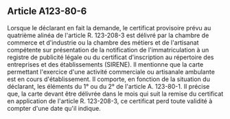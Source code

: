 Article A123-80-6
----
Lorsque le déclarant en fait la demande, le certificat provisoire prévu au
quatrième alinéa de l'article R. 123-208-3 est délivré par la chambre de
commerce et d'industrie ou la chambre des métiers et de l'artisanat compétente
sur présentation de la notification de l'immatriculation à un registre de
publicité légale ou du certificat d'inscription au répertoire des entreprises et
des établissements (SIRENE). Il mentionne que la carte permettant l'exercice
d'une activité commerciale ou artisanale ambulante est en cours d'établissement.
Il comporte, en fonction de la situation du déclarant, les éléments du 1° ou du
2° de l'article A. 123-80-1. Il précise que, la carte devant être délivrée dans
le mois qui suit la remise du certificat en application de l'article R.
123-208-3, ce certificat perd toute validité à compter d'une date qu'il indique.
